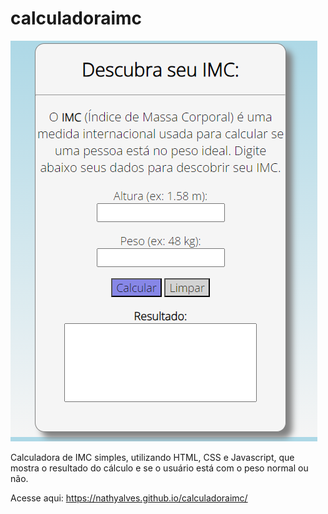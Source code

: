 # calculadoraimc

<img src="capturadetela.PNG">

Calculadora de IMC simples, utilizando HTML, CSS e Javascript, que mostra o resultado do cálculo e se o usuário está com o peso normal ou não. 

Acesse aqui: https://nathyalves.github.io/calculadoraimc/
